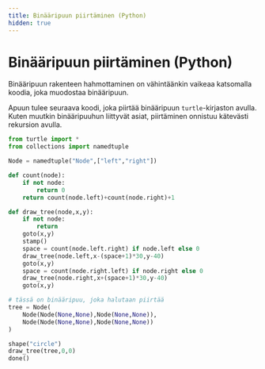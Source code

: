 ```yaml
---
title: Binääripuun piirtäminen (Python)
hidden: true
---
```


# Binääripuun piirtäminen (Python)

Binääripuun rakenteen hahmottaminen on vähintäänkin vaikeaa katsomalla koodia, joka muodostaa binääripuun.

Apuun tulee seuraava koodi, joka piirtää binääripuun `turtle`-kirjaston avulla. Kuten muutkin binääripuuhun liittyvät asiat, piirtäminen onnistuu kätevästi rekursion avulla.

```python
from turtle import *
from collections import namedtuple

Node = namedtuple("Node",["left","right"])

def count(node):
    if not node:
        return 0
    return count(node.left)+count(node.right)+1

def draw_tree(node,x,y):
    if not node:
        return
    goto(x,y)
    stamp()
    space = count(node.left.right) if node.left else 0
    draw_tree(node.left,x-(space+1)*30,y-40)
    goto(x,y)
    space = count(node.right.left) if node.right else 0
    draw_tree(node.right,x+(space+1)*30,y-40)
    goto(x,y)

# tässä on binääripuu, joka halutaan piirtää
tree = Node(
    Node(Node(None,None),Node(None,None)),
    Node(Node(None,None),Node(None,None))
)

shape("circle")
draw_tree(tree,0,0)
done()                                                                    
```
